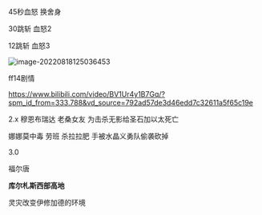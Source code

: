 45秒血怒 换舍身

30跳斩 血怒2

12跳斩 血怒3



![image-20220818125036453](C:\Users\xian\AppData\Roaming\Typora\typora-user-images\image-20220818125036453.png)





ff14剧情

https://www.bilibili.com/video/BV1Ur4y1B7Gq/?spm_id_from=333.788&vd_source=792ad57de3d46edd7c32611a5f65c19e



2.x 穆恩布瑞达 老桑女友 为击杀无影给圣石加以太死亡

娜娜莫中毒 劳班 杀拉拉肥 手被水晶义勇队偷袭砍掉

3.0

福尔唐

**库尔札斯西部高地**

灵灾改变伊修加德的环境

